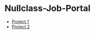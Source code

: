 # Nullclass-Job-Portal
- [Project 1 ](http://trainingnullclass.netlify.app)
- [Project 2 ](http://nullclassjobportal11.netlify.app)
